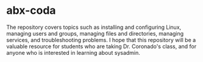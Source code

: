 # abx-coda
The repository covers topics such as installing and configuring Linux, managing users and groups, managing files and directories, managing services, and troubleshooting problems.  I hope that this repository will be a valuable resource for students who are taking Dr. Coronado's class, and for anyone who is interested in learning about sysadmin.
